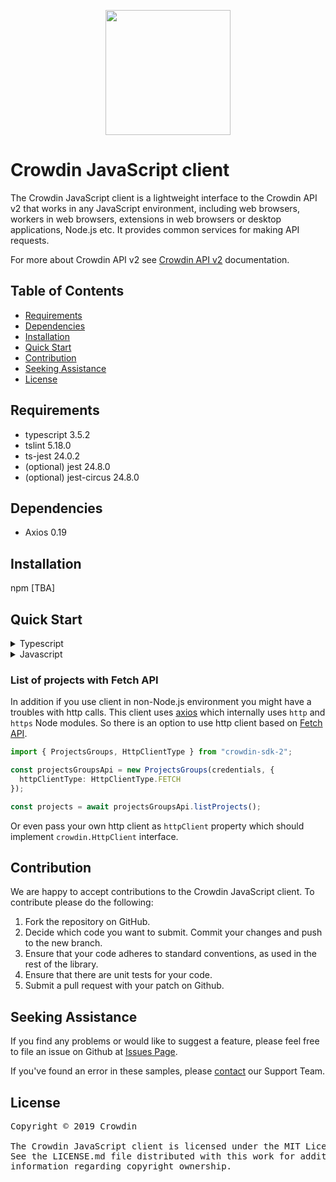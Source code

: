 [<p align="center"><img src="https://support.crowdin.com/assets/logos/crowdin-dark-symbol.png" data-canonical-src="https://support.crowdin.com/assets/logos/crowdin-dark-symbol.png" width="200" height="200" align="center"/></p>](https://crowdin.com)

# Crowdin JavaScript client

The Crowdin JavaScript client is a lightweight interface to the Crowdin API v2 that works in any JavaScript environment, including web browsers, workers in web browsers, extensions in web browsers or desktop applications, Node.js etc. It provides common services for making API requests.

For more about Crowdin API v2 see [Crowdin API v2](https://support.crowdin.com/enterprise/api/) documentation.


## Table of Contents
* [Requirements](#requirements)
* [Dependencies](#dependencies)
* [Installation](#installation)
* [Quick Start](#quick-start)
* [Contribution](#contribution)
* [Seeking Assistance](#seeking-assistance)
* [License](#license)

## Requirements
* typescript 3.5.2
* tslint 5.18.0
* ts-jest 24.0.2
* (optional) jest 24.8.0
* (optional) jest-circus 24.8.0

## Dependencies
* Axios 0.19

## Installation
npm [TBA]

## Quick Start

<details>
<summary>Typescript</summary>

```typescript
import crowdin, { Credentials } from "crowdin-sdk-2";

// credentials
const credentials: Credentials = {
  token: "testToken",
  organization: "organizationName"
};

// initialization of crowdin client
const { projectsGroupsApi } = new crowdin(credentials);

// get project list
const projects = await projectsGroupsApi.listProjects();
```

Or specific API instances:

```typescript
import { Credentials, ProjectsGroups } from "crowdin-sdk-2";

// credentials
const credentials: Credentials = {
  token: "testToken",
  organization: "organizationName"
};

// initialization of ProjectsGroups
const projectsGroupsApi = new ProjectsGroups(credentials);

// get project list
const projects = await projectsGroupsApi.listProjects();
```

</details>

<details>
<summary>Javascript</summary>

```javascript
import crowdin from "crowdin-sdk-2";

// initialization of crowdin client
const { projectsGroupsApi } = new crowdin({
  token: "testToken",
  organization: "organizationName"
});

// get project list
const projects = await projectsGroupsApi.listProjects();
```

Or specific API instances:

```javascript
import { ProjectsGroups } from "crowdin-sdk-2";

// initialization of ProjectsGroups
const projectsGroupsApi = new ProjectsGroups({
  token: "testToken",
  organization: "organizationName"
});

// get project list
const projects = await projectsGroupsApi.listProjects();
```

</details>

### List of projects with Fetch API

In addition if you use client in non-Node.js environment you might have a troubles with http calls.
This client uses [axios](https://github.com/axios/axios) which internally uses `http` and `https` Node modules.
So there is an option to use http client based on [Fetch API](https://developer.mozilla.org/en-US/docs/Web/API/Fetch_API).

```typescript
import { ProjectsGroups, HttpClientType } from "crowdin-sdk-2";

const projectsGroupsApi = new ProjectsGroups(credentials, {
  httpClientType: HttpClientType.FETCH
});

const projects = await projectsGroupsApi.listProjects();
```

Or even pass your own http client as `httpClient` property which should implement `crowdin.HttpClient` interface.

## Contribution
We are happy to accept contributions to the Crowdin JavaScript client. To contribute please do the following:
1. Fork the repository on GitHub.
2. Decide which code you want to submit. Commit your changes and push to the new branch.
3. Ensure that your code adheres to standard conventions, as used in the rest of the library.
4. Ensure that there are unit tests for your code.
5. Submit a pull request with your patch on Github.

## Seeking Assistance
If you find any problems or would like to suggest a feature, please feel free to file an issue on Github at [Issues Page](https://github.com/crowdin/crowdin-api-client-js/issues).

If you've found an error in these samples, please [contact](https://crowdin.com/contacts) our Support Team.

## License
<pre>
Copyright © 2019 Crowdin

The Crowdin JavaScript client is licensed under the MIT License. 
See the LICENSE.md file distributed with this work for additional 
information regarding copyright ownership.
</pre>
